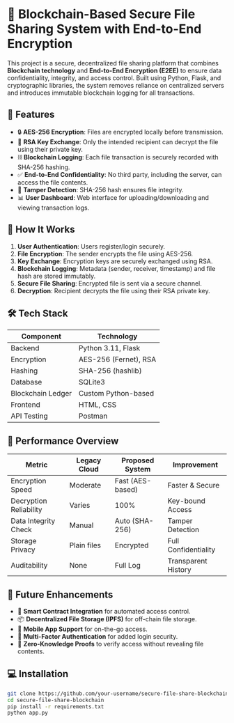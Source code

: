 # 🔐 Blockchain-Based Secure File Sharing System with End-to-End Encryption

This project is a secure, decentralized file sharing platform that combines **Blockchain technology** and **End-to-End Encryption (E2EE)** to ensure data confidentiality, integrity, and access control. Built using Python, Flask, and cryptographic libraries, the system removes reliance on centralized servers and introduces immutable blockchain logging for all transactions.

## 📌 Features

- 🔒 **AES-256 Encryption**: Files are encrypted locally before transmission.
- 🔑 **RSA Key Exchange**: Only the intended recipient can decrypt the file using their private key.
- ⛓️ **Blockchain Logging**: Each file transaction is securely recorded with SHA-256 hashing.
- ✅ **End-to-End Confidentiality**: No third party, including the server, can access the file contents.
- 📜 **Tamper Detection**: SHA-256 hash ensures file integrity.
- 📊 **User Dashboard**: Web interface for uploading/downloading and viewing transaction logs.

## 🧠 How It Works

1. **User Authentication**: Users register/login securely.
2. **File Encryption**: The sender encrypts the file using AES-256.
3. **Key Exchange**: Encryption keys are securely exchanged using RSA.
4. **Blockchain Logging**: Metadata (sender, receiver, timestamp) and file hash are stored immutably.
5. **Secure File Sharing**: Encrypted file is sent via a secure channel.
6. **Decryption**: Recipient decrypts the file using their RSA private key.

## 🛠️ Tech Stack

| Component        | Technology           |
|------------------|----------------------|
| Backend          | Python 3.11, Flask   |
| Encryption       | AES-256 (Fernet), RSA|
| Hashing          | SHA-256 (hashlib)    |
| Database         | SQLite3              |
| Blockchain Ledger| Custom Python-based  |
| Frontend         | HTML, CSS            |
| API Testing      | Postman              |

## 🚀 Performance Overview

| Metric                  | Legacy Cloud | Proposed System | Improvement          |
|--------------------------|--------------|------------------|-----------------------|
| Encryption Speed         | Moderate     | Fast (AES-based) | Faster & Secure       |
| Decryption Reliability   | Varies       | 100%             | Key-bound Access      |
| Data Integrity Check     | Manual       | Auto (SHA-256)   | Tamper Detection      |
| Storage Privacy          | Plain files  | Encrypted        | Full Confidentiality  |
| Auditability             | None         | Full Log         | Transparent History   |

## 🔮 Future Enhancements

- 🤖 **Smart Contract Integration** for automated access control.
- 📦 **Decentralized File Storage (IPFS)** for off-chain file storage.
- 📲 **Mobile App Support** for on-the-go access.
- 🔐 **Multi-Factor Authentication** for added login security.
- 🧠 **Zero-Knowledge Proofs** to verify access without revealing file contents.

## 💻 Installation

```bash
git clone https://github.com/your-username/secure-file-share-blockchain.git
cd secure-file-share-blockchain
pip install -r requirements.txt
python app.py
